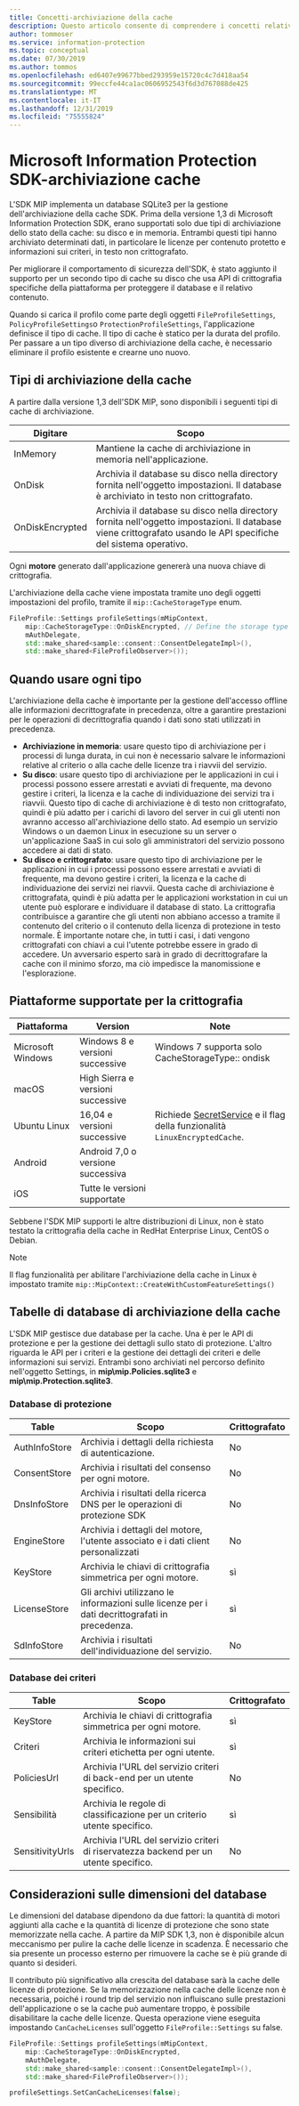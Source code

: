 ```yaml
---
title: Concetti-archiviazione della cache
description: Questo articolo consente di comprendere i concetti relativi all'archiviazione della cache in MIP SDK.
author: tommoser
ms.service: information-protection
ms.topic: conceptual
ms.date: 07/30/2019
ms.author: tommos
ms.openlocfilehash: ed6407e99677bbed293959e15720c4c7d418aa54
ms.sourcegitcommit: 99eccfe44ca1ac0606952543f6d3d767088de425
ms.translationtype: MT
ms.contentlocale: it-IT
ms.lasthandoff: 12/31/2019
ms.locfileid: "75555824"
---
```

# <a name="microsoft-information-protection-sdk---cache-storage"></a>Microsoft Information Protection SDK-archiviazione cache

L'SDK MIP implementa un database SQLite3 per la gestione dell'archiviazione della cache SDK. Prima della versione 1,3 di Microsoft Information Protection SDK, erano supportati solo due tipi di archiviazione dello stato della cache: su disco e in memoria. Entrambi questi tipi hanno archiviato determinati dati, in particolare le licenze per contenuto protetto e informazioni sui criteri, in testo non crittografato.

Per migliorare il comportamento di sicurezza dell'SDK, è stato aggiunto il supporto per un secondo tipo di cache su disco che usa API di crittografia specifiche della piattaforma per proteggere il database e il relativo contenuto.

Quando si carica il profilo come parte degli oggetti `FileProfileSettings`, `PolicyProfileSettings`o `ProtectionProfileSettings`, l'applicazione definisce il tipo di cache. Il tipo di cache è statico per la durata del profilo. Per passare a un tipo diverso di archiviazione della cache, è necessario eliminare il profilo esistente e crearne uno nuovo.

## <a name="cache-storage-types"></a>Tipi di archiviazione della cache

A partire dalla versione 1,3 dell'SDK MIP, sono disponibili i seguenti tipi di cache di archiviazione.

| Digitare            | Scopo                                                                                                                         |
| --------------- | ------------------------------------------------------------------------------------------------------------------------------- |
| InMemory        | Mantiene la cache di archiviazione in memoria nell'applicazione.                                                                       |
| OnDisk          | Archivia il database su disco nella directory fornita nell'oggetto impostazioni. Il database è archiviato in testo non crittografato.              |
| OnDiskEncrypted | Archivia il database su disco nella directory fornita nell'oggetto impostazioni. Il database viene crittografato usando le API specifiche del sistema operativo. |

Ogni **motore** generato dall'applicazione genererà una nuova chiave di crittografia.

L'archiviazione della cache viene impostata tramite uno degli oggetti impostazioni del profilo, tramite il `mip::CacheStorageType` enum.

```cpp 
FileProfile::Settings profileSettings(mMipContext,
    mip::CacheStorageType::OnDiskEncrypted, // Define the storage type to use.
    mAuthDelegate,
    std::make_shared<sample::consent::ConsentDelegateImpl>(),
    std::make_shared<FileProfileObserver>());
```

## <a name="when-to-use-each-type"></a>Quando usare ogni tipo

L'archiviazione della cache è importante per la gestione dell'accesso offline alle informazioni decrittografate in precedenza, oltre a garantire prestazioni per le operazioni di decrittografia quando i dati sono stati utilizzati in precedenza.

- **Archiviazione in memoria**: usare questo tipo di archiviazione per i processi di lunga durata, in cui non è necessario salvare le informazioni relative al criterio o alla cache delle licenze tra i riavvii del servizio.
- **Su disco**: usare questo tipo di archiviazione per le applicazioni in cui i processi possono essere arrestati e avviati di frequente, ma devono gestire i criteri, la licenza e la cache di individuazione dei servizi tra i riavvii. Questo tipo di cache di archiviazione è di testo non crittografato, quindi è più adatto per i carichi di lavoro del server in cui gli utenti non avranno accesso all'archiviazione dello stato. Ad esempio un servizio Windows o un daemon Linux in esecuzione su un server o un'applicazione SaaS in cui solo gli amministratori del servizio possono accedere ai dati di stato.
- **Su disco e crittografato**: usare questo tipo di archiviazione per le applicazioni in cui i processi possono essere arrestati e avviati di frequente, ma devono gestire i criteri, la licenza e la cache di individuazione dei servizi nei riavvii. Questa cache di archiviazione è crittografata, quindi è più adatta per le applicazioni workstation in cui un utente può esplorare e individuare il database di stato. La crittografia contribuisce a garantire che gli utenti non abbiano accesso a tramite il contenuto del criterio o il contenuto della licenza di protezione in testo normale. È importante notare che, in tutti i casi, i dati vengono crittografati con chiavi a cui l'utente potrebbe essere in grado di accedere. Un avversario esperto sarà in grado di decrittografare la cache con il minimo sforzo, ma ciò impedisce la manomissione e l'esplorazione.

## <a name="supported-platforms-for-encryption"></a>Piattaforme supportate per la crittografia

| Piattaforma          | Version                | Note                                                                                                                               |
| ----------------- | ---------------------- | ----------------------------------------------------------------------------------------------------------------------------------- |
| Microsoft Windows | Windows 8 e versioni successive    | Windows 7 supporta solo CacheStorageType:: ondisk                                                                                    |
| macOS             | High Sierra e versioni successive  |                                                                                                                                     |
| Ubuntu Linux      | 16,04 e versioni successive        | Richiede [SecretService](https://developer.gnome.org/libsecret/unstable/SecretService.html) e il flag della funzionalità `LinuxEncryptedCache`. |
| Android           | Android 7,0 o versione successiva   |                                                                                                                                     |
| iOS               | Tutte le versioni supportate |                                                                                                                                     |

Sebbene l'SDK MIP supporti le altre distribuzioni di Linux, non è stato testato la crittografia della cache in RedHat Enterprise Linux, CentOS o Debian.

> [!NOTE]
> Il flag funzionalità per abilitare l'archiviazione della cache in Linux è impostato tramite `mip::MipContext::CreateWithCustomFeatureSettings()`

## <a name="cache-storage-database-tables"></a>Tabelle di database di archiviazione della cache

L'SDK MIP gestisce due database per la cache. Una è per le API di protezione e per la gestione dei dettagli sullo stato di protezione. L'altro riguarda le API per i criteri e la gestione dei dettagli dei criteri e delle informazioni sui servizi. Entrambi sono archiviati nel percorso definito nell'oggetto Settings, in **mip\mip.Policies.sqlite3** e **mip\mip.Protection.sqlite3**.

### <a name="protection-database"></a>Database di protezione

| Table         | Scopo                                                        | Crittografato |
| ------------- | -------------------------------------------------------------- | --------- |
| AuthInfoStore | Archivia i dettagli della richiesta di autenticazione.                       | No        |
| ConsentStore  | Archivia i risultati del consenso per ogni motore.                        | No        |
| DnsInfoStore  | Archivia i risultati della ricerca DNS per le operazioni di protezione SDK        | No        |
| EngineStore   | Archivia i dettagli del motore, l'utente associato e i dati client personalizzati | No        |
| KeyStore      | Archivia le chiavi di crittografia simmetrica per ogni motore.              | sì       |
| LicenseStore  | Gli archivi utilizzano le informazioni sulle licenze per i dati decrittografati in precedenza.  | sì       |
| SdInfoStore   | Archivia i risultati dell'individuazione del servizio.                              | No        |

### <a name="policy-database"></a>Database dei criteri

| Table           | Scopo                                                          | Crittografato |
| --------------- | ---------------------------------------------------------------- | --------- |
| KeyStore        | Archivia le chiavi di crittografia simmetrica per ogni motore.                | sì       |
| Criteri        | Archivia le informazioni sui criteri etichetta per ogni utente.                   | sì       |
| PoliciesUrl     | Archivia l'URL del servizio criteri di back-end per un utente specifico.             | No        |
| Sensibilità     | Archivia le regole di classificazione per un criterio utente specifico.          | sì       |
| SensitivityUrls | Archivia l'URL del servizio criteri di riservatezza backend per un utente specifico. | No        |

## <a name="database-size-considerations"></a>Considerazioni sulle dimensioni del database

Le dimensioni del database dipendono da due fattori: la quantità di motori aggiunti alla cache e la quantità di licenze di protezione che sono state memorizzate nella cache. A partire da MIP SDK 1,3, non è disponibile alcun meccanismo per pulire la cache delle licenze in scadenza. È necessario che sia presente un processo esterno per rimuovere la cache se è più grande di quanto si desideri.

Il contributo più significativo alla crescita del database sarà la cache delle licenze di protezione. Se la memorizzazione nella cache delle licenze non è necessaria, poiché i round trip del servizio non influiscano sulle prestazioni dell'applicazione o se la cache può aumentare troppo, è possibile disabilitare la cache delle licenze. Questa operazione viene eseguita impostando `CanCacheLicenses` sull'oggetto `FileProfile::Settings` su false.

```cpp
FileProfile::Settings profileSettings(mMipContext,
    mip::CacheStorageType::OnDiskEncrypted,
    mAuthDelegate,
    std::make_shared<sample::consent::ConsentDelegateImpl>(),
    std::make_shared<FileProfileObserver>());

profileSettings.SetCanCacheLicenses(false);
```
